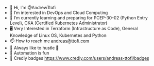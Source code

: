 - 👋 Hi, I’m @AndrewTtofi
- 👀 I’m interested in DevOps and Cloud Computing  
- 📡 I’m currently learning and preparing for PCEP-30-02 (Python Entry Level), CKA (Certified Kubernetes Administrator)
- 🖥️ Very Interested in Terraform (Infrastructure as Code), General Knowledge of Linux OS, Kubernetes and Python
- 📫 How to reach me andreas@ttofi.com
- 🦾 Always like to hustle 🦾
- 🤖 Automation is fun 
- 📜 Credly badges https://www.credly.com/users/andreas-ttofi/badges

